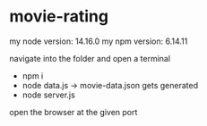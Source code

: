 # movie-rating

my node version: 14.16.0
my npm version: 6.14.11

navigate into the folder and open a terminal
- npm i
- node data.js -> movie-data.json gets generated
- node server.js

open the browser at the given port
